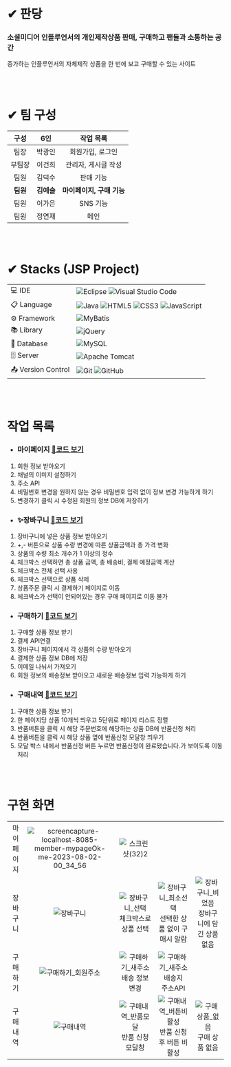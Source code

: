 # ✔ 판당
### 소셜미디어 인플루언서의 개인제작상품 판매, 구매하고 팬들과 소통하는 공간  
증가하는 인플루언서의 자체제작 상품을 한 번에 보고 구매할 수 있는 사이트
  
</br>
</br>

# ✔ 팀 구성 
| 구성  | 6인  |  작업 목록  |
| :---: | :---: | :---: |
| 팀장 | 박광인 | 회원가입, 로그인 |
| 부팀장 | 이건희 | 관리자, 게시글 작성 |
| 팀원 | 김덕수 | 판매 기능 |
| **팀원** | **김예슬** | **마이페이지, 구매 기능** |
| 팀원 | 이가은 | SNS 기능 |
| 팀원 | 정연재 | 메인 |  
  
</br>
</br>
  
# ✔ Stacks (JSP Project) 
|   |   |
| :--- | :--- |
| 💻 IDE | ![Eclipse](https://img.shields.io/badge/Eclipse-FE7A16.svg?style=for-the-badge&logo=Eclipse&logoColor=white)  ![Visual Studio Code](https://img.shields.io/badge/Visual%20Studio%20Code-0078d7.svg?style=for-the-badge&logo=visual-studio-code&logoColor=white)  |  
| 📋 Language | ![Java](https://img.shields.io/badge/java-%23ED8B00.svg?style=for-the-badge&logo=openjdk&logoColor=white) ![HTML5](https://img.shields.io/badge/html5-%23E34F26.svg?style=for-the-badge&logo=html5&logoColor=white) ![CSS3](https://img.shields.io/badge/css3-%231572B6.svg?style=for-the-badge&logo=css3&logoColor=white) ![JavaScript](https://img.shields.io/badge/javascript-%23323330.svg?style=for-the-badge&logo=javascript&logoColor=%23F7DF1E)  |
| ⚙️ Framework | ![MyBatis](https://img.shields.io/badge/MyBatis-000000?style=for-the-badge&logo={MyBatis}&logoColor={black}) |
| 📚 Library | ![jQuery](https://img.shields.io/badge/jquery-%230769AD.svg?style=for-the-badge&logo=jquery&logoColor=white) |
| 💾 Database | 	![MySQL](https://img.shields.io/badge/mysql-%2300f.svg?style=for-the-badge&logo=mysql&logoColor=white) |
| 🗄️ Server | ![Apache Tomcat](https://img.shields.io/badge/apache%20tomcat-%23F8DC75.svg?style=for-the-badge&logo=apache-tomcat&logoColor=black) |  
| 📤 Version Control | ![Git](https://img.shields.io/badge/git-%23F05033.svg?style=for-the-badge&logo=git&logoColor=white) ![GitHub](https://img.shields.io/badge/github-%23121011.svg?style=for-the-badge&logo=github&logoColor=white) |
  
</br>
</br>

# 작업 목록
  - ### 마이페이지 [🔗코드 보기](https://github.com/EllyKimHub/pandang/wiki/%F0%9F%99%8B%E2%80%8D%E2%99%82%EF%B8%8F-%EB%A7%88%EC%9D%B4%ED%8E%98%EC%9D%B4%EC%A7%80)
1. 회원 정보 받아오기
2. 채널의 이미지 설정하기
3. 주소 API
4. 비밀번호 변경을 원하지 않는 경우 비밀번호 입력 없이 정보 변경 가능하게 하기
5. 변경하기 클릭 시 수정된 회원의 정보 DB에 저장하기
  - ### ✨장바구니 [🔗코드 보기](https://github.com/EllyKimHub/pandang/wiki/%F0%9F%9B%92-%EC%9E%A5%EB%B0%94%EA%B5%AC%EB%8B%88)
1. 장바구니에 넣은 상품 정보 받아오기
2.  +,- 버튼으로 상품 수량 변경에 따른 상품금액과 총 가격 변화 
3. 상품의 수량 최소 개수가 1 이상의 정수
4.  체크박스 선택하면 총 상품 금액, 총 배송비, 결제 예정금액 계산
5.  체크박스 전체 선택 사용
6.  체크박스 선택으로 상품 삭제 
7.  상품주문 클릭 시 결제하기 페이지로 이동
8.  체크박스가 선택이 안되어있는 경우 구매 페이지로 이동 불가
  - ### 구매하기 [🔗코드 보기](https://github.com/EllyKimHub/pandang/wiki/%E2%9C%A8-%F0%9F%92%B3%EF%B8%8E-%EA%B5%AC%EB%A7%A4%ED%95%98%EA%B8%B0)
1. 구매할 상품 정보 받기
2.  결제 API연결
3. 장바구니 페이지에서 각 상품의 수량 받아오기
4. 결제한 상품 정보 DB에 저장
5.  이메일 나눠서 가져오기
6.  회원 정보의 배송정보 받아오고 새로운 배송정보 입력 가능하게 하기
  - ### 구매내역 [🔗코드 보기](https://github.com/EllyKimHub/pandang/wiki/%F0%9F%A7%BE-%EA%B5%AC%EB%A7%A4%EB%82%B4%EC%97%AD)
1. 구매한 상품 정보 받기
2. 한 페이지당 상품 10개씩 띄우고 5단위로 페이지 리스트 정렬
3. 반품버튼을 클릭 시 해당 주문번호에 해당하는 상품 DB에 반품신청 처리
4. 반품버튼을 클릭 시 해당 상품 옆에 반품신청 모달창 띄우기
5. 모달 박스 내에서 반품신청 버튼 누르면 반품신청이 완료됐습니다.가 보이도록 이동처리
  
</br>
</br>

# 구현 화면
|  |  |  |  |  |
| :---: | :---: | :---: | :---: | :---: |
| 마이페이지 | ![screencapture-localhost-8085-member-mypageOk-me-2023-08-02-00_34_56](https://github.com/EllyKimHub/pandang/assets/123884116/c760345e-1f2d-4730-b83b-1a71e4591232) | ![스크린샷(32)2](https://github.com/EllyKimHub/pandang/assets/123884116/4cb8303c-9576-419f-96f2-8b511f545cb7) |  |  |
| 장바구니 | ![장바구니](https://github.com/EllyKimHub/pandang/assets/123884116/5ada0dd1-3fef-41c9-803a-6daeeffaa5de) | ![장바구니_선택](https://github.com/EllyKimHub/pandang/assets/123884116/d08d36a5-f1cb-4ac2-8194-3d3516ee43fa) 체크박스로 상품 선택 | ![장바구니_최소선택](https://github.com/EllyKimHub/pandang/assets/123884116/20b52321-c439-450c-ab98-2abf5beec7c4) 선택한 상품 없이 구매시 알람 | ![장바구니_비었음](https://github.com/EllyKimHub/pandang/assets/123884116/e54e564e-30b1-4582-8770-ed143bcd3bb1) 장바구니에 담긴 상품 없음 |
| 구매하기 | ![구매하기_회원주소](https://github.com/EllyKimHub/pandang/assets/123884116/6f99b25d-be6f-4a0f-a1c8-5e815e71b8e0) | ![구매하기_새주소](https://github.com/EllyKimHub/pandang/assets/123884116/aaf2ffa9-52d7-433d-acb2-91a5d8e62462) 배송 정보 변경 | ![구매하기_새주소배송지](https://github.com/EllyKimHub/pandang/assets/123884116/5c834fe0-0dbb-4c4c-a8b3-c42e8c2d88dd) 주소API|  |
| 구매내역 | ![구매내역](https://github.com/EllyKimHub/pandang/assets/123884116/5c6c3016-29b2-47b2-8aff-a2f4f76ea2ed) | ![구매내역_반품모달](https://github.com/EllyKimHub/pandang/assets/123884116/f5712953-b14f-4a81-9683-c1dfadd416c3) 반품 신청 모달창 | ![구매내역_버튼비활성](https://github.com/EllyKimHub/pandang/assets/123884116/b517a964-1e6c-47ae-bb48-852a2b321f55) 반품 신청 후 버튼 비활성 | ![구매상품_없음](https://github.com/EllyKimHub/pandang/assets/123884116/ba82ddae-59ac-4982-b91a-b7b189493152) 구매 상품 없음 |
